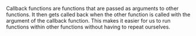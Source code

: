 Callback functions are functions that are passed as arguments to other functions. It then gets called back when the other function is called with the argument of the callback function. This makes it easier for us to run functions within other functions without having to repeat ourselves.
